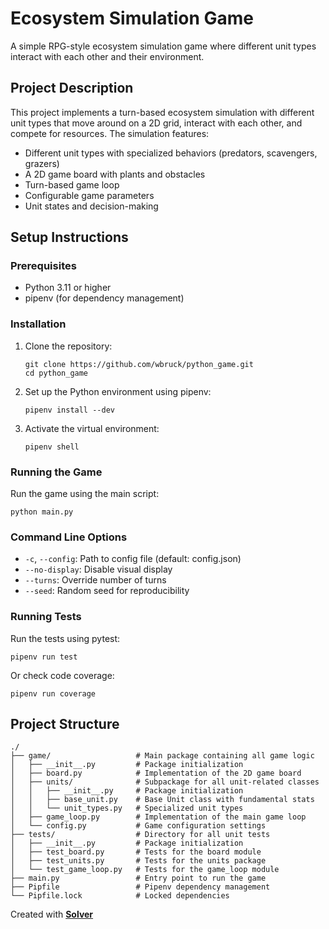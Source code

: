 # Ecosystem Simulation Game

A simple RPG-style ecosystem simulation game where different unit types interact with each other and their environment.

## Project Description

This project implements a turn-based ecosystem simulation with different unit types that move around on a 2D grid, interact with each other, and compete for resources. The simulation features:

- Different unit types with specialized behaviors (predators, scavengers, grazers)
- A 2D game board with plants and obstacles
- Turn-based game loop
- Configurable game parameters
- Unit states and decision-making

## Setup Instructions

### Prerequisites

- Python 3.11 or higher
- pipenv (for dependency management)

### Installation

1. Clone the repository:
   ```
   git clone https://github.com/wbruck/python_game.git
   cd python_game
   ```

2. Set up the Python environment using pipenv:
   ```
   pipenv install --dev
   ```

3. Activate the virtual environment:
   ```
   pipenv shell
   ```

### Running the Game

Run the game using the main script:
```
python main.py
```

### Command Line Options

- `-c`, `--config`: Path to config file (default: config.json)
- `--no-display`: Disable visual display
- `--turns`: Override number of turns
- `--seed`: Random seed for reproducibility

### Running Tests

Run the tests using pytest:
```
pipenv run test
```

Or check code coverage:
```
pipenv run coverage
```

## Project Structure

```
./
├── game/                   # Main package containing all game logic
│   ├── __init__.py         # Package initialization
│   ├── board.py            # Implementation of the 2D game board
│   ├── units/              # Subpackage for all unit-related classes
│   │   ├── __init__.py     # Package initialization
│   │   ├── base_unit.py    # Base Unit class with fundamental stats
│   │   └── unit_types.py   # Specialized unit types
│   ├── game_loop.py        # Implementation of the main game loop
│   └── config.py           # Game configuration settings
├── tests/                  # Directory for all unit tests
│   ├── __init__.py         # Package initialization
│   ├── test_board.py       # Tests for the board module
│   ├── test_units.py       # Tests for the units package
│   └── test_game_loop.py   # Tests for the game_loop module
├── main.py                 # Entry point to run the game
├── Pipfile                 # Pipenv dependency management
└── Pipfile.lock            # Locked dependencies
```

Created with [**Solver**](https://solverai.com)
